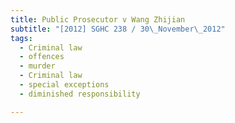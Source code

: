 ```yaml
---
title: Public Prosecutor v Wang Zhijian
subtitle: "[2012] SGHC 238 / 30\_November\_2012"
tags:
  - Criminal law
  - offences
  - murder
  - Criminal law
  - special exceptions
  - diminished responsibility

---
```


